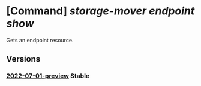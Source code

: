 # [Command] _storage-mover endpoint show_

Gets an endpoint resource.

## Versions

### [2022-07-01-preview](/Resources/mgmt-plane/L3N1YnNjcmlwdGlvbnMve30vcmVzb3VyY2Vncm91cHMve30vcHJvdmlkZXJzL21pY3Jvc29mdC5zdG9yYWdlbW92ZXIvc3RvcmFnZW1vdmVycy97fS9lbmRwb2ludHMve30=/2022-07-01-preview.xml) **Stable**

<!-- mgmt-plane /subscriptions/{}/resourcegroups/{}/providers/microsoft.storagemover/storagemovers/{}/endpoints/{} 2022-07-01-preview -->
